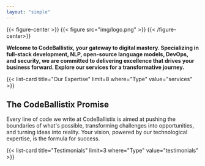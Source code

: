 ```yaml
---
layout: "simple"
---
```



{{< figure-center >}}
{{< figure src="img/logo.png" >}}
{{< /figure-center>}}


**Welcome to CodeBallistix, your gateway to digital mastery. Specializing in full-stack development, NLP, open-source language models, DevOps, and security, we are committed to delivering excellence that drives your business forward. Explore our services for a transformative journey.**


{{< list-card title="Our Expertise" limit=8 where="Type" value="services" >}}

## The CodeBallistix Promise

Every line of code we write at CodeBallistix is aimed at pushing the boundaries of what's possible, transforming challenges into opportunities, and turning ideas into reality. Your vision, powered by our technological expertise, is the formula for success.

{{< list-card title="Testimonials" limit=3 where="Type" value="testimonials" >}}

